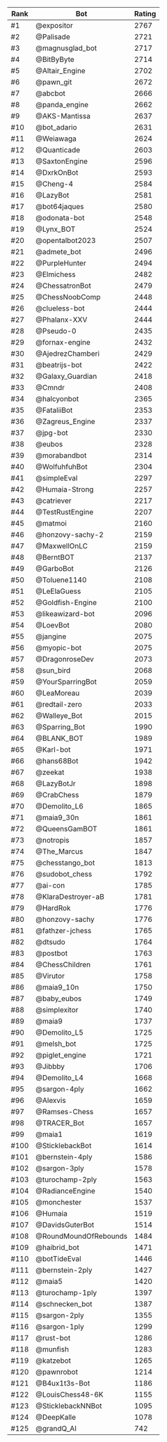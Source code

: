 Rank|Bot|Rating
---|---|---
#1|@expositor|2767
#2|@Palisade|2721
#3|@magnusglad_bot|2717
#4|@BitByByte|2714
#5|@Altair_Engine|2702
#6|@pawn_git|2672
#7|@abcbot|2666
#8|@panda_engine|2662
#9|@AKS-Mantissa|2637
#10|@bot_adario|2631
#11|@Weiawaga|2624
#12|@Quanticade|2603
#13|@SaxtonEngine|2596
#14|@DxrkOnBot|2593
#15|@Cheng-4|2584
#16|@LazyBot|2581
#17|@bot64jaques|2580
#18|@odonata-bot|2548
#19|@Lynx_BOT|2524
#20|@opentalbot2023|2507
#21|@admete_bot|2496
#22|@PurpleHunter|2494
#23|@Elmichess|2482
#24|@ChessatronBot|2479
#25|@ChessNoobComp|2448
#26|@clueless-bot|2444
#27|@Phalanx-XXV|2444
#28|@Pseudo-0|2435
#29|@fornax-engine|2432
#30|@AjedrezChamberi|2429
#31|@beatrijs-bot|2422
#32|@Galaxy_Guardian|2418
#33|@Cmndr|2408
#34|@halcyonbot|2365
#35|@FataliiBot|2353
#36|@Zagreus_Engine|2337
#37|@jpg-bot|2330
#38|@eubos|2328
#39|@morabandbot|2314
#40|@WolfuhfuhBot|2304
#41|@simpleEval|2297
#42|@Humaia-Strong|2257
#43|@catriever|2217
#44|@TestRustEngine|2207
#45|@matmoi|2160
#46|@honzovy-sachy-2|2159
#47|@MaxwellOnLC|2159
#48|@BerntBOT|2137
#49|@GarboBot|2126
#50|@Toluene1140|2108
#51|@LeElaGuess|2105
#52|@Goldfish-Engine|2100
#53|@likeawizard-bot|2096
#54|@LoevBot|2080
#55|@jangine|2075
#56|@myopic-bot|2075
#57|@DragonroseDev|2073
#58|@sun_bird|2068
#59|@YourSparringBot|2059
#60|@LeaMoreau|2039
#61|@redtail-zero|2033
#62|@Walleye_Bot|2015
#63|@Sparring_Bot|1990
#64|@BLANK_BOT|1989
#65|@Karl-bot|1971
#66|@hans68Bot|1942
#67|@zeekat|1938
#68|@LazyBotJr|1898
#69|@CrabChess|1879
#70|@Demolito_L6|1865
#71|@maia9_30n|1861
#72|@QueensGamBOT|1861
#73|@notropis|1857
#74|@The_Marcus|1847
#75|@chesstango_bot|1813
#76|@sudobot_chess|1792
#77|@ai-con|1785
#78|@KlaraDestroyer-aB|1781
#79|@HardRok|1776
#80|@honzovy-sachy|1776
#81|@fathzer-jchess|1765
#82|@dtsudo|1764
#83|@postbot|1763
#84|@ChessChildren|1761
#85|@Virutor|1758
#86|@maia9_10n|1750
#87|@baby_eubos|1749
#88|@simplexitor|1740
#89|@maia9|1737
#90|@Demolito_L5|1725
#91|@melsh_bot|1725
#92|@piglet_engine|1721
#93|@Jibbby|1706
#94|@Demolito_L4|1668
#95|@sargon-4ply|1662
#96|@Alexvis|1659
#97|@Ramses-Chess|1657
#98|@TRACER_Bot|1657
#99|@maia1|1619
#100|@SticklebackBot|1614
#101|@bernstein-4ply|1586
#102|@sargon-3ply|1578
#103|@turochamp-2ply|1563
#104|@RadianceEngine|1540
#105|@monchester|1537
#106|@Humaia|1519
#107|@DavidsGuterBot|1514
#108|@RoundMoundOfRebounds|1484
#109|@haibrid_bot|1471
#110|@botTideEval|1446
#111|@bernstein-2ply|1427
#112|@maia5|1420
#113|@turochamp-1ply|1397
#114|@schnecken_bot|1387
#115|@sargon-2ply|1355
#116|@sargon-1ply|1299
#117|@rust-bot|1286
#118|@munfish|1283
#119|@katzebot|1265
#120|@pawnrobot|1214
#121|@B4ux1t3s-Bot|1186
#122|@LouisChess48-6K|1155
#123|@SticklebackNNBot|1095
#124|@DeepKalle|1078
#125|@grandQ_AI|742
